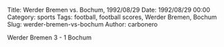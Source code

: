 Title: Werder Bremen vs. Bochum, 1992/08/29
Date: 1992/08/29 00:00
Category: sports
Tags: football, football scores, Werder Bremen, Bochum
Slug: werder-bremen-vs-bochum
Author: carbonero


Werder Bremen 3 - 1 Bochum
